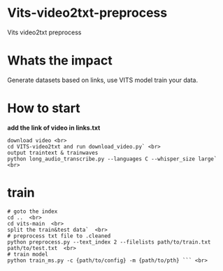 # Vits-video2txt-preprocess
Vits video2txt preprocess
# Whats the impact
Generate datasets based on links, use VITS model train your data.
# How to start
**add the link of video in links.txt** <br>
```
download video <br>
cd VITS-video2txt and run download_video.py` <br>
output traintext & trainwaves 
python long_audio_transcribe.py --languages C --whisper_size large`   <br>
```

# train
```
# goto the index
cd ..  <br>
cd vits-main  <br>
split the train&test data`  <br>
# preprocess txt file to .cleaned
python preprocess.py --text_index 2 --filelists path/to/train.txt path/to/test.txt  <br>  
# train model
python train_ms.py -c {path/to/config} -m {path/to/pth} ``` <br>

